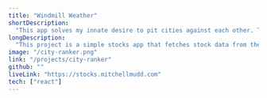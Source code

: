 ```yaml
---
title: "Windmill Weather"
shortDescription:
  "This app solves my innate desire to pit cities against each other. This was the first time I've implemented a CORS Proxy to get one of my third-party APIs to work. I love that I can use my GitHub account to login."
longDescription:
  "This project is a simple stocks app that fetches stock data from the Finage API. It uses the Vite build tool and the React framework. The app fetches stock data from the Finage API and displays it in a table. The app also has a search bar that allows users to search for a specific stock by symbol."
image: "/city-ranker.png"
link: "/projects/city-ranker"
github: ""
liveLink: "https://stocks.mitchellmudd.com"
tech: ["react"]
---
```

